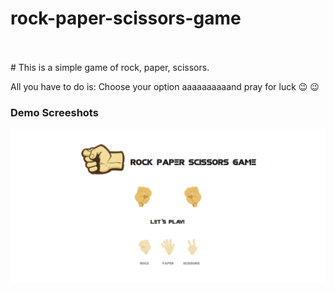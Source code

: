 # rock-paper-scissors-game
<br />
<br />
# This is a simple game of rock, paper, scissors.



 All you have to do is:
 Choose your option 
 aaaaaaaaaand pray for luck :wink: :wink:

### Demo Screeshots

![Rock Paper Scissors Game](./public/assets/img/readme.png "Desktop Demo")



